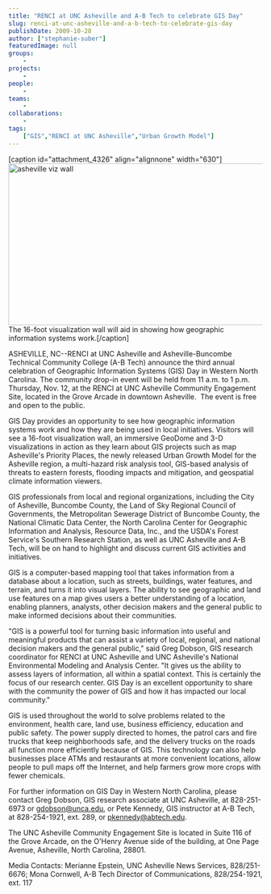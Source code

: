 ```yaml
---
title: "RENCI at UNC Asheville and A-B Tech to celebrate GIS Day"
slug: renci-at-unc-asheville-and-a-b-tech-to-celebrate-gis-day
publishDate: 2009-10-28
author: ["stephanie-suber"]
featuredImage: null
groups:
    - 
projects:
    - 
people:
    - 
teams: 
    - 
collaborations:
    - 
tags:
    ["GIS","RENCI at UNC Asheville","Urban Growth Model"]
---
```

[caption id="attachment_4326" align="alignnone" width="630"]<a href="https://www.renci.org/wp-content/uploads/2009/10/asheville-story.jpg"><img class="wp-image-4326 size-full" title="asheville-story" src="https://www.renci.org/wp-content/uploads/2009/10/asheville-story.jpg" alt="asheville viz wall" width="630" height="320" /></a> The 16-foot visualization wall will aid in showing how geographic information systems work.[/caption]

ASHEVILLE, NC--RENCI at UNC Asheville and Asheville-Buncombe Technical Community College (A-B Tech) announce the third annual celebration of Geographic Information Systems (GIS) Day in Western North Carolina. The community drop-in event will be held from 11 a.m. to 1 p.m. Thursday, Nov. 12, at the RENCI at UNC Asheville Community Engagement Site, located in the Grove Arcade in downtown Asheville.  The event is free and open to the public.



GIS Day provides an opportunity to see how geographic information systems work and how they are being used in local initiatives. Visitors will see a 16-foot visualization wall, an immersive GeoDome and 3-D visualizations in action as they learn about GIS projects such as map Asheville's Priority Places, the newly released Urban Growth Model for the Asheville region, a multi-hazard risk analysis tool, GIS-based analysis of threats to eastern forests, flooding impacts and mitigation, and geospatial climate information viewers.

GIS professionals from local and regional organizations, including the City of Asheville, Buncombe County, the Land of Sky Regional Council of Governments, the Metropolitan Sewerage District of Buncombe County, the National Climatic Data Center, the North Carolina Center for Geographic Information and Analysis, Resource Data, Inc., and the USDA's Forest Service's Southern Research Station, as well as UNC Asheville and A-B Tech, will be on hand to highlight and discuss current GIS activities and initiatives.

GIS is a computer-based mapping tool that takes information from a database about a location, such as streets, buildings, water features, and terrain, and turns it into visual layers. The ability to see geographic and land use features on a map gives users a better understanding of a location, enabling planners, analysts, other decision makers and the general public to make informed decisions about their communities.

"GIS is a powerful tool for turning basic information into useful and meaningful products that can assist a variety of local, regional, and national decision makers and the general public," said Greg Dobson, GIS research coordinator for RENCI at UNC Asheville and UNC Asheville's National Environmental Modeling and Analysis Center. "It gives us the ability to assess layers of information, all within a spatial context. This is certainly the focus of our research center. GIS Day is an excellent opportunity to share with the community the power of GIS and how it has impacted our local community."

GIS is used throughout the world to solve problems related to the environment, health care, land use, business efficiency, education and public safety. The power supply directed to homes, the patrol cars and fire trucks that keep neighborhoods safe, and the delivery trucks on the roads all function more efficiently because of GIS. This technology can also help businesses place ATMs and restaurants at more convenient locations, allow people to pull maps off the Internet, and help farmers grow more crops with fewer chemicals.

For further information on GIS Day in Western North Carolina, please contact Greg Dobson, GIS research associate at UNC Asheville, at 828-251-6973 or gdobson@unca.edu, or Pete Kennedy, GIS instructor at A-B Tech, at 828-254-1921, ext. 289, or pkennedy@abtech.edu.

The UNC Asheville Community Engagement Site is located in Suite 116 of the Grove Arcade, on the O'Henry Avenue side of the building, at One Page Avenue, Asheville, North Carolina, 28801.

<span class="head2">Media Contacts: </span>
Merianne Epstein, UNC Asheville News Services, 828/251-6676;
Mona Cornwell, A-B Tech Director of Communications, 828/254-1921, ext. 117
